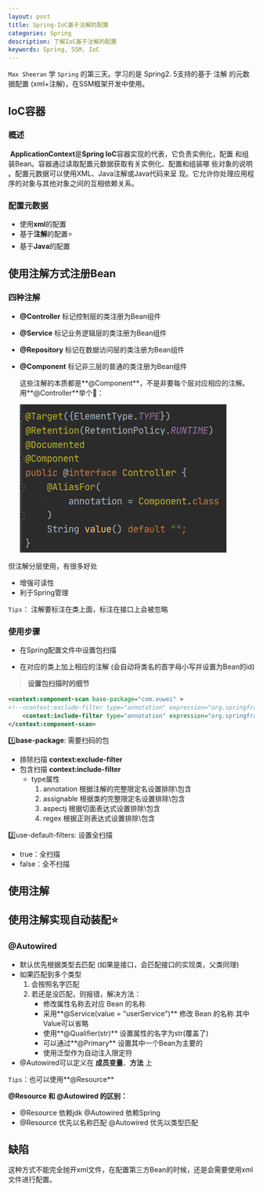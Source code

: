 ```yaml
---
layout: post
title: Spring-IoC基于注解的配置
categories: Spring
description: 了解IoC基于注解的配置
keywords: Spring, SSM, IoC
---
```




`Max Sheeran` 学 `Spring` 的第三天。学习的是 Spring2. 5支持的基于 注解 的元数据配置 (xml+注解)，在SSM框架开发中使用。

## IoC容器

### 概述

​	**ApplicationContext**是**Spring IoC**容器实现的代表，它负责实例化，配置 和组装Bean。容器通过读取配置元数据获取有关实例化、配置和组装哪 些对象的说明 。配置元数据可以使用XML、Java注解或Java代码来呈 现。它允许你处理应用程序的对象与其他对象之间的互相依赖关系。

### 配置元数据

- 使用**xml**的配置 ​​
- 基于**注解**的配置:star:
- 基于**Java**的配置

## 使用注解方式注册Bean

### 四种注解

- **@Controller** 	标记控制层的类注册为Bean组件

- **@Service**           标记业务逻辑层的类注册为Bean组件

- **@Repository**    标记在数据访问层的类注册为Bean组件

- **@Component**  标记非三层的普通的类注册为Bean组件

  

  这些注解的本质都是**@Component**，不是非要每个层对应相应的注解。用**@Controller**举个:chestnut:：

  ![@Controller](/images/posts/Spring/@Controller.png)

但注解分层使用，有很多好处

- 增强可读性
- 利于Spring管理

`Tips`： 注解要标注在类上面，标注在接口上会被忽略

### 使用步骤

- 在Spring配置文件中设置包扫描

- 在对应的类上加上相应的注解 (会自动将类名的首字母小写并设置为Bean的id)

> **设置包扫描时的细节**

```xml
<context:component-scan base-package="com.xuwei" >
<!--<context:exclude-filter type="annotation" expression="org.springframework.stereotype.Controller"/>-->
    <context:include-filter type="annotation" expression="org.springframework.stereotype.Controller"/>
</context:component-scan>
```

:one:**base-package**: 需要扫码的包

- 排除扫描 **context:exclude-filter**
- 包含扫描 **context:include-filter**
  - type属性
    1. annotation    根据注解的完整限定名设置排除\包含
    2. assignable     根据类的完整限定名设置排除\包含
    3. aspectj           根据切面表达式设置排除\包含
    4. regex              根据正则表达式设置排除\包含

:two:use-default-filters: 设置全扫描

- true：全扫描
- false：全不扫描

## 使用注解

## 使用注解实现自动装配:star:

### @Autowired

- 默认优先根据类型去匹配 (如果是接口，会匹配接口的实现类，父类同理)
- 如果匹配到多个类型
  1. 会按照名字匹配
  2. 若还是没匹配，则报错，解决方法：
     - 修改属性名称去对应 Bean 的名称
     - 采用**@Service(value = "userService")** 修改 Bean 的名称 其中 Value可以省略
     - 使用**@Qualifier(str)** 设置属性的名字为str(覆盖了)
     - 可以通过**@Primary** 设置其中一个Bean为主要的
     - 使用泛型作为自动注入限定符
- @Autowired可以定义在 **成员变量**、**方法** 上

`Tips`：也可以使用**@Resource**

**@Resource 和 @Autowired 的区别：**

- @Resource 依赖jdk  @Autowired 依赖Spring
- @Resource 优先以名称匹配 @Autowired 优先以类型匹配

## 缺陷

​	这种方式不能完全抛开xml文件，在配置第三方Bean的时候，还是会需要使用xml文件进行配置。